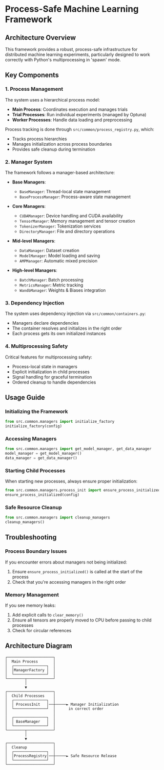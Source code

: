 # Process-Safe Machine Learning Framework

## Architecture Overview

This framework provides a robust, process-safe infrastructure for distributed machine learning experiments, particularly designed to work correctly with Python's multiprocessing in 'spawn' mode.

## Key Components

### 1. Process Management

The system uses a hierarchical process model:
- **Main Process**: Coordinates execution and manages trials
- **Trial Processes**: Run individual experiments (managed by Optuna)
- **Worker Processes**: Handle data loading and preprocessing

Process tracking is done through `src/common/process_registry.py`, which:
- Tracks process hierarchies
- Manages initialization across process boundaries
- Provides safe cleanup during termination

### 2. Manager System

The framework follows a manager-based architecture:

- **Base Managers**: 
  - `BaseManager`: Thread-local state management
  - `BaseProcessManager`: Process-aware state management

- **Core Managers**:
  - `CUDAManager`: Device handling and CUDA availability
  - `TensorManager`: Memory management and tensor creation
  - `TokenizerManager`: Tokenization services
  - `DirectoryManager`: File and directory operations

- **Mid-level Managers**:
  - `DataManager`: Dataset creation
  - `ModelManager`: Model loading and saving
  - `AMPManager`: Automatic mixed precision

- **High-level Managers**:
  - `BatchManager`: Batch processing
  - `MetricsManager`: Metric tracking
  - `WandbManager`: Weights & Biases integration

### 3. Dependency Injection

The system uses dependency injection via `src/common/containers.py`:
- Managers declare dependencies
- The container resolves and initializes in the right order
- Each process gets its own initialized instances

### 4. Multiprocessing Safety

Critical features for multiprocessing safety:
- Process-local state in managers
- Explicit initialization in child processes
- Signal handling for graceful termination
- Ordered cleanup to handle dependencies

## Usage Guide

### Initializing the Framework

```python
from src.common.managers import initialize_factory
initialize_factory(config)
```

### Accessing Managers

```python
from src.common.managers import get_model_manager, get_data_manager
model_manager = get_model_manager()
data_manager = get_data_manager()
```

### Starting Child Processes

When starting new processes, always ensure proper initialization:

```python
from src.common.managers.process_init import ensure_process_initialized
ensure_process_initialized(config)
```

### Safe Resource Cleanup

```python
from src.common.managers import cleanup_managers
cleanup_managers()
```

## Troubleshooting

### Process Boundary Issues

If you encounter errors about managers not being initialized:
1. Ensure `ensure_process_initialized()` is called at the start of the process
2. Check that you're accessing managers in the right order

### Memory Management

If you see memory leaks:
1. Add explicit calls to `clear_memory()`
2. Ensure all tensors are properly moved to CPU before passing to child processes
3. Check for circular references

## Architecture Diagram

```
┌─────────────────────┐  
│  Main Process       │  
│  ┌───────────────┐  │  
│  │ManagerFactory │  │  
│  └───────────────┘  │  
└────────┬────────────┘  
         │                
         ▼                
┌─────────────────────┐  
│  Child Processes    │  
│  ┌───────────────┐  │  
│  │ ProcessInit   │──┼─────► Manager Initialization 
│  └───────────────┘  │      in correct order
│                     │  
│  ┌───────────────┐  │  
│  │ BaseManager   │  │  
│  └───────────────┘  │  
└────────┬────────────┘  
         │                
         ▼                
┌─────────────────────┐  
│  Cleanup            │  
│  ┌───────────────┐  │  
│  │ProcessRegistry│──┼─────► Safe Resource Release
│  └───────────────┘  │  
└─────────────────────┘  
```
